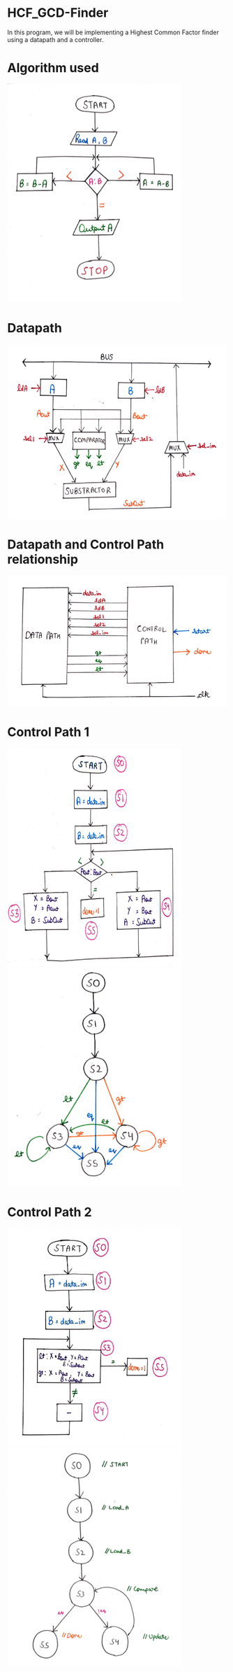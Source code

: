 # HCF_GCD-Finder

In this program, we will be implementing a Highest Common Factor finder using a datapath and a controller.
# Algorithm used
<img src="Images/algo.jpg" alt="Alt Text" width="400" height="500">

# Datapath 
<img src="Images/datapath.jpg" alt="Alt Text" width="800" height="400">

# Datapath and Control Path relationship
<img src="Images/DP_CP_relationship.jpg" alt="Alt Text" width="800" height="300">

# Control Path 1
<img src="Images/Controller1.jpg" alt="Alt Text" width="400" height="500"> <img src="Images/controller1_simplified.jpg" alt="Alt Text" width="400" height="500">

# Control Path 2
<img src="Images/controller2.jpg" alt="Alt Text" width="400" height="500"> <img src="Images/controller2_simplified.jpg" alt="Alt Text" width="400" height="500">


